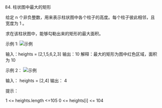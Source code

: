 84. 柱状图中最大的矩形

给定 n 个非负整数，用来表示柱状图中各个柱子的高度。每个柱子彼此相邻，且宽度为 1 。

求在该柱状图中，能够勾勒出来的矩形的最大面积。

 

示例 1:
![示例](https://assets.leetcode.com/uploads/2021/01/04/histogram.jpg)


输入：heights = [2,1,5,6,2,3]
输出：10
解释：最大的矩形为图中红色区域，面积为 10

示例 2：
![示例](https://assets.leetcode.com/uploads/2021/01/04/histogram-1.jpg)

输入： heights = [2,4]
输出： 4
 
提示：

1 <= heights.length <=105
0 <= heights[i] <= 104
